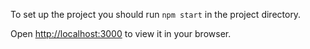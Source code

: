 To set up the project you should run `npm start` in the project directory.

Open [http://localhost:3000](http://localhost:3000) to view it in your browser.
